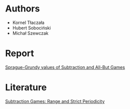 # Authors
- Kornel Tłaczała
- Hubert Sobociński
- Michał Szewczak

# Report
[Sprague-Grundy values of Subtraction and All-But Games](https://www.overleaf.com/project/677989d9a9984714e7cd4762)

# Literature
[Subtraction Games: Range and Strict Periodicity](https://scholarsarchive.byu.edu/cgi/viewcontent.cgi?article=7735&context=etd&fbclid=IwZXh0bgNhZW0CMTEAAR2BMLd4RjCpUrnqjiiqvm51J9qENgUaEZVE1hRKnHizKPvCv38G_ZnJhN8_aem_cS12-I1qn_ItBH3LZ7OV_A)
